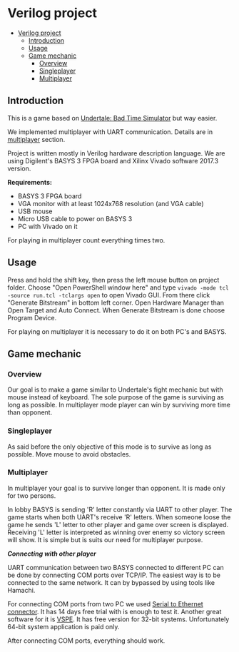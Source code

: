 # Verilog project

- [Verilog project](#verilog-project)
  - [Introduction](#introduction)
  - [Usage](#usage)
  - [Game mechanic](#game-mechanic)
    - [Overview](#overview)
    - [Singleplayer](#singleplayer)
    - [Multiplayer](#multiplayer)

## Introduction

This is a game based on [Undertale: Bad Time Simulator](https://gry.jeja.pl/35389,undertale-bad-time-simulator.html) but way easier.

We implemented multiplayer with UART communication. Details are in [multiplayer](#multiplayer) section.

Project is written mostly in Verilog hardware description language. We are using Digilent's BASYS 3 FPGA board and Xilinx Vivado software 2017.3 version.

**Requirements:**

- BASYS 3 FPGA board
- VGA monitor with at least 1024x768 resolution (and VGA cable)
- USB mouse
- Micro USB cable to power on BASYS 3
- PC with Vivado on it

For playing in multiplayer count everything times two.

## Usage

Press and hold the shift key, then press the left mouse button on project folder. Choose "Open PowerShell window here" and type `vivado -mode tcl -source run.tcl -tclargs open` to open Vivado GUI. From there click "Generate Bitstream" in bottom left corner. Open Hardware Manager than Open Target and Auto Connect. When Generate Bitstream is done choose Program Device.

For playing on multiplayer it is necessary to do it on both PC's and BASYS.

## Game mechanic

### Overview

Our goal is to make a game similar to Undertale's fight
mechanic but with mouse instead of keyboard. The sole purpose of the game is surviving as long as possible. In multiplayer mode player can win by surviving more time than opponent.

### Singleplayer

As said before the only objective of this mode is to survive as long as possible. Move mouse to avoid obstacles.

### Multiplayer

In multiplayer your goal is to survive longer than opponent. It is made only for two persons.

In lobby BASYS is sending 'R' letter constantly via UART to other player. The game starts when both UART's receive 'R' letters. When someone loose the game he sends 'L' letter to other player and game over screen is displayed. Receiving 'L' letter is interpreted as winning over enemy so victory screen will show. It is simple but is suits our need for multiplayer purpose.

***Connecting with other player***

UART communication between two BASYS connected to different PC can be done by connecting COM ports over TCP/IP. The easiest way is to be connected to the same network. It can by bypassed by using tools like Hamachi.

For connecting COM ports from two PC we used [Serial to Ethernet connector](https://www.serial-over-ethernet.com). It has 14 days free trial with is enough to test it. Another great software for it is [VSPE](http://www.eterlogic.com/Products.VSPE.html). It has free version for 32-bit systems. Unfortunately 64-bit system application is paid only.

After connecting COM ports, everything should work.

